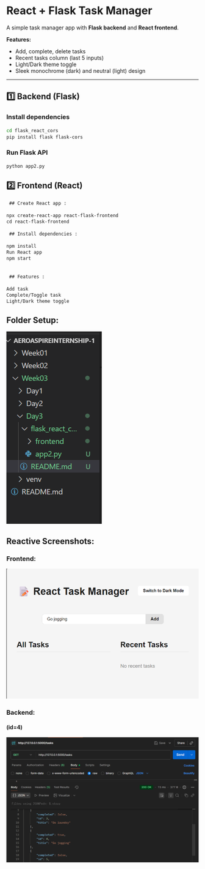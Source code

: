 # React + Flask Task Manager

A simple task manager app with **Flask backend** and **React frontend**.  

**Features:**
- Add, complete, delete tasks  
- Recent tasks column (last 5 inputs)  
- Light/Dark theme toggle  
- Sleek monochrome (dark) and neutral (light) design  

---

## 1️⃣ Backend (Flask)

### Install dependencies
```bash
cd flask_react_cors     
pip install flask flask-cors
```
### Run Flask API
```
python app2.py
```

## 2️⃣ Frontend (React)
```
 ## Create React app :

npx create-react-app react-flask-frontend
cd react-flask-frontend

 ## Install dependencies :

npm install
Run React app
npm start


 ## Features :

Add task
Complete/Toggle task
Light/Dark theme toggle

```

## Folder Setup:

![Setup](setup.png)

## Reactive Screenshots:

### Frontend:

![Frontend](frontend.png)


### Backend:

#### (id=4)


![Backend](backend.png)





